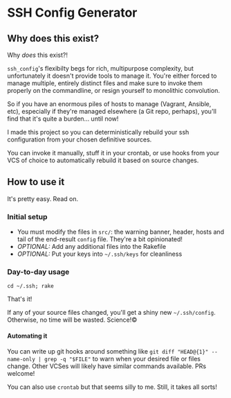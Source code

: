 # SSH Config Generator

## Why does this exist?

Why _does_ this exist?!

`ssh_config`'s flexibilty begs for rich, multipurpose complexity, but unfortunately it doesn't provide tools to manage it. You're either forced to manage multiple, entirely distinct files and make sure to invoke them properly on the commandline, or resign yourself to monolithic convolution.

So if you have an enormous piles of hosts to manage (Vagrant, Ansible, etc), especially if they're managed elsewhere (a Git repo, perhaps), you'll find that it's quite a burden... until now!

I made this project so you can deterministically rebuild your ssh configuration from your chosen definitive sources.

You can invoke it manually, stuff it in your crontab, or use hooks from your VCS of choice to automatically rebuild it based on source changes.

## How to use it

It's pretty easy. Read on.

### Initial setup
* You must modify the files in `src/`: the warning banner, header, hosts and tail of the end-result `config` file. They're a bit opinionated!
* *OPTIONAL:* Add any additional files into the Rakefile
* *OPTIONAL:* Put your keys into `~/.ssh/keys` for cleanliness

### Day-to-day usage

`cd ~/.ssh; rake`

That's it!

If any of your source files changed, you'll get a shiny new `~/.ssh/config`. Otherwise, no time will be wasted. Science!©

#### Automating it

You can write up git hooks around something like `git diff "HEAD@{1}" --name-only | grep -q "$FILE"` to warn when your desired file or files change.
Other VCSes will likely have similar commands available. PRs welcome!

You can also use `crontab` but that seems silly to me. Still, it takes all sorts!
